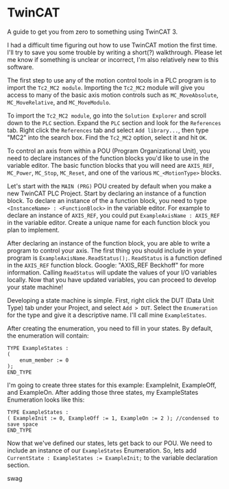 # TwinCAT
A guide to get you from zero to something using TwinCAT 3.

I had a difficult time figuring out how to use TwinCAT motion the first time. I'll try to save you some trouble by writing a short(?) walkthrough. Please let me know if something is unclear or incorrect, I'm also relatively new to this software. 

The first step to use any of the motion control tools in a PLC program is to import the `Tc2_MC2 module`. Importing the `Tc2_MC2` module will give you access to many of the basic axis motion controls such as `MC_MoveAbsolute`, `MC_MoveRelative`, and `MC_MoveModulo`.

To import the `Tc2_MC2 module`, go into the `Solution Explorer` and scroll down to the `PLC` section. Expand the `PLC` section and look for the `References` tab. Right click the `References` tab and select `Add library...`, then type "MC2" into the search box. Find the `Tc2_MC2` option, select it and hit `OK`.

To control an axis from within a POU (Program Organizational Unit), you need to declare instances of the function blocks you'd like to use in the variable editor. The basic function blocks that you will need are `AXIS_REF`, `MC_Power`, `MC_Stop`, `MC_Reset`, and one of the various `MC_<MotionType>` blocks.

Let's start with the `MAIN (PRG)` POU created by default when you make a new TwinCAT PLC Project. Start by declaring an instance of a function block. To declare an instance of the a function block, you need to type `<InstanceName> : <FunctionBlock>` in the variable editor. For example to declare an instance of `AXIS_REF`, you could put `ExampleAxisName : AXIS_REF` in the variable editor. Create a unique name for each function block you plan to implement.

After declaring an instance of the function block, you are able to write a program to control your axis. The first thing you should include in your program is `ExampleAxisName.ReadStatus();`. `ReadStatus` is a function defined in the `AXIS_REF` function block. Google: "AXIS_REF Beckhoff" for more information. Calling `ReadStatus` will update the values of your I/O variables locally. Now that you have updated variables, you can proceed to develop your state machine!

Developing a state machine is simple. First, right click the DUT (Data Unit Type) tab under your Project, and select `Add > DUT`. Select the `Enumeration` for the type and give it a descriptive name. I'll call mine `ExampleStates`.

After creating the enumeration, you need to fill in your states. By default, the enumeration will contain: 
```
TYPE ExampleStates :
(
	enum_member := 0
);
END_TYPE
```
I'm going to create three states for this example: ExampleInit, ExampleOff, and ExampleOn. After adding those three states, my ExampleStates Enumeration looks like this:
```
TYPE ExampleStates :
( ExampleInit := 0, ExampleOff := 1, ExampleOn := 2 ); //condensed to save space
END_TYPE
```

Now that we've defined our states, lets get back to our POU. We need to include an instance of our `ExampleStates` Enumeration. So, lets add `CurrentState : ExampleStates := ExampleInit;` to the variable declaration section. 









swag
